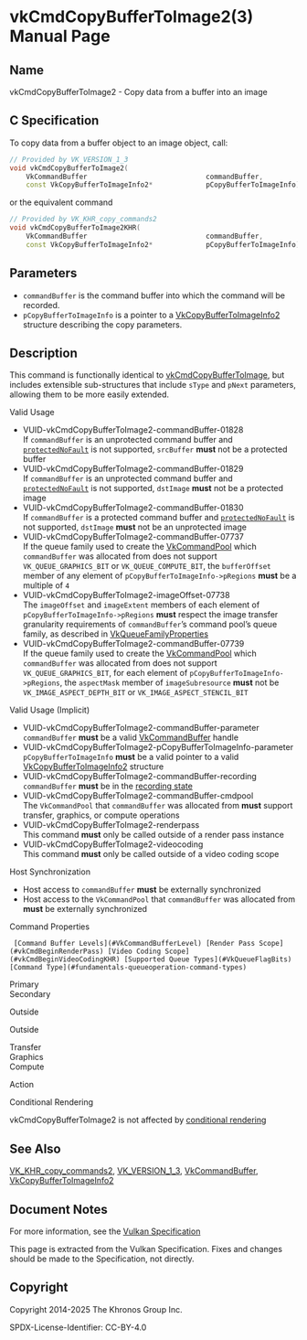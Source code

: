 # vkCmdCopyBufferToImage2(3) Manual Page

## Name

vkCmdCopyBufferToImage2 - Copy data from a buffer into an image



## [](#_c_specification)C Specification

To copy data from a buffer object to an image object, call:

```c++
// Provided by VK_VERSION_1_3
void vkCmdCopyBufferToImage2(
    VkCommandBuffer                             commandBuffer,
    const VkCopyBufferToImageInfo2*             pCopyBufferToImageInfo);
```

or the equivalent command

```c++
// Provided by VK_KHR_copy_commands2
void vkCmdCopyBufferToImage2KHR(
    VkCommandBuffer                             commandBuffer,
    const VkCopyBufferToImageInfo2*             pCopyBufferToImageInfo);
```

## [](#_parameters)Parameters

- `commandBuffer` is the command buffer into which the command will be recorded.
- `pCopyBufferToImageInfo` is a pointer to a [VkCopyBufferToImageInfo2](https://registry.khronos.org/vulkan/specs/latest/man/html/VkCopyBufferToImageInfo2.html) structure describing the copy parameters.

## [](#_description)Description

This command is functionally identical to [vkCmdCopyBufferToImage](https://registry.khronos.org/vulkan/specs/latest/man/html/vkCmdCopyBufferToImage.html), but includes extensible sub-structures that include `sType` and `pNext` parameters, allowing them to be more easily extended.

Valid Usage

- [](#VUID-vkCmdCopyBufferToImage2-commandBuffer-01828)VUID-vkCmdCopyBufferToImage2-commandBuffer-01828  
  If `commandBuffer` is an unprotected command buffer and [`protectedNoFault`](#limits-protectedNoFault) is not supported, `srcBuffer` **must** not be a protected buffer
- [](#VUID-vkCmdCopyBufferToImage2-commandBuffer-01829)VUID-vkCmdCopyBufferToImage2-commandBuffer-01829  
  If `commandBuffer` is an unprotected command buffer and [`protectedNoFault`](#limits-protectedNoFault) is not supported, `dstImage` **must** not be a protected image
- [](#VUID-vkCmdCopyBufferToImage2-commandBuffer-01830)VUID-vkCmdCopyBufferToImage2-commandBuffer-01830  
  If `commandBuffer` is a protected command buffer and [`protectedNoFault`](#limits-protectedNoFault) is not supported, `dstImage` **must** not be an unprotected image
- [](#VUID-vkCmdCopyBufferToImage2-commandBuffer-07737)VUID-vkCmdCopyBufferToImage2-commandBuffer-07737  
  If the queue family used to create the [VkCommandPool](https://registry.khronos.org/vulkan/specs/latest/man/html/VkCommandPool.html) which `commandBuffer` was allocated from does not support `VK_QUEUE_GRAPHICS_BIT` or `VK_QUEUE_COMPUTE_BIT`, the `bufferOffset` member of any element of `pCopyBufferToImageInfo->pRegions` **must** be a multiple of `4`
- [](#VUID-vkCmdCopyBufferToImage2-imageOffset-07738)VUID-vkCmdCopyBufferToImage2-imageOffset-07738  
  The `imageOffset` and `imageExtent` members of each element of `pCopyBufferToImageInfo->pRegions` **must** respect the image transfer granularity requirements of `commandBuffer`’s command pool’s queue family, as described in [VkQueueFamilyProperties](https://registry.khronos.org/vulkan/specs/latest/man/html/VkQueueFamilyProperties.html)
- [](#VUID-vkCmdCopyBufferToImage2-commandBuffer-07739)VUID-vkCmdCopyBufferToImage2-commandBuffer-07739  
  If the queue family used to create the [VkCommandPool](https://registry.khronos.org/vulkan/specs/latest/man/html/VkCommandPool.html) which `commandBuffer` was allocated from does not support `VK_QUEUE_GRAPHICS_BIT`, for each element of `pCopyBufferToImageInfo->pRegions`, the `aspectMask` member of `imageSubresource` **must** not be `VK_IMAGE_ASPECT_DEPTH_BIT` or `VK_IMAGE_ASPECT_STENCIL_BIT`

Valid Usage (Implicit)

- [](#VUID-vkCmdCopyBufferToImage2-commandBuffer-parameter)VUID-vkCmdCopyBufferToImage2-commandBuffer-parameter  
  `commandBuffer` **must** be a valid [VkCommandBuffer](https://registry.khronos.org/vulkan/specs/latest/man/html/VkCommandBuffer.html) handle
- [](#VUID-vkCmdCopyBufferToImage2-pCopyBufferToImageInfo-parameter)VUID-vkCmdCopyBufferToImage2-pCopyBufferToImageInfo-parameter  
  `pCopyBufferToImageInfo` **must** be a valid pointer to a valid [VkCopyBufferToImageInfo2](https://registry.khronos.org/vulkan/specs/latest/man/html/VkCopyBufferToImageInfo2.html) structure
- [](#VUID-vkCmdCopyBufferToImage2-commandBuffer-recording)VUID-vkCmdCopyBufferToImage2-commandBuffer-recording  
  `commandBuffer` **must** be in the [recording state](#commandbuffers-lifecycle)
- [](#VUID-vkCmdCopyBufferToImage2-commandBuffer-cmdpool)VUID-vkCmdCopyBufferToImage2-commandBuffer-cmdpool  
  The `VkCommandPool` that `commandBuffer` was allocated from **must** support transfer, graphics, or compute operations
- [](#VUID-vkCmdCopyBufferToImage2-renderpass)VUID-vkCmdCopyBufferToImage2-renderpass  
  This command **must** only be called outside of a render pass instance
- [](#VUID-vkCmdCopyBufferToImage2-videocoding)VUID-vkCmdCopyBufferToImage2-videocoding  
  This command **must** only be called outside of a video coding scope

Host Synchronization

- Host access to `commandBuffer` **must** be externally synchronized
- Host access to the `VkCommandPool` that `commandBuffer` was allocated from **must** be externally synchronized

Command Properties

     [Command Buffer Levels](#VkCommandBufferLevel) [Render Pass Scope](#vkCmdBeginRenderPass) [Video Coding Scope](#vkCmdBeginVideoCodingKHR) [Supported Queue Types](#VkQueueFlagBits) [Command Type](#fundamentals-queueoperation-command-types)

Primary  
Secondary

Outside

Outside

Transfer  
Graphics  
Compute

Action

Conditional Rendering

vkCmdCopyBufferToImage2 is not affected by [conditional rendering](#drawing-conditional-rendering)

## [](#_see_also)See Also

[VK\_KHR\_copy\_commands2](https://registry.khronos.org/vulkan/specs/latest/man/html/VK_KHR_copy_commands2.html), [VK\_VERSION\_1\_3](https://registry.khronos.org/vulkan/specs/latest/man/html/VK_VERSION_1_3.html), [VkCommandBuffer](https://registry.khronos.org/vulkan/specs/latest/man/html/VkCommandBuffer.html), [VkCopyBufferToImageInfo2](https://registry.khronos.org/vulkan/specs/latest/man/html/VkCopyBufferToImageInfo2.html)

## [](#_document_notes)Document Notes

For more information, see the [Vulkan Specification](https://registry.khronos.org/vulkan/specs/latest/html/vkspec.html#vkCmdCopyBufferToImage2)

This page is extracted from the Vulkan Specification. Fixes and changes should be made to the Specification, not directly.

## [](#_copyright)Copyright

Copyright 2014-2025 The Khronos Group Inc.

SPDX-License-Identifier: CC-BY-4.0